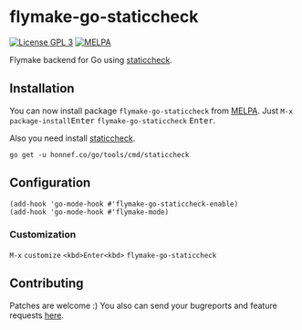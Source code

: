 # flymake-go-staticcheck

[![License GPL 3](https://img.shields.io/badge/license-GPL_3-green.svg)](http://www.gnu.org/licenses/gpl-3.0.txt)
[![MELPA](https://melpa.org/packages/flymake-go-staticcheck-badge.svg)](https://melpa.org/#/flymake-go-staticcheck)

Flymake backend for Go using [staticcheck](https://github.com/dominikh/go-tools/tree/master/cmd/staticcheck).

## Installation

You can now install package `flymake-go-staticcheck` from
[MELPA](https://melpa.org/#/getting-started). Just `M-x`
`package-install`<kbd>Enter</kbd> `flymake-go-staticcheck` <kbd>Enter</kbd>.

Also you need install [staticcheck](https://github.com/dominikh/go-tools/tree/master/cmd/staticcheck).

``` shell
go get -u honnef.co/go/tools/cmd/staticcheck
```

## Configuration

``` emacs-lisp
(add-hook 'go-mode-hook #'flymake-go-staticcheck-enable)
(add-hook 'go-mode-hook #'flymake-mode)
```

### Customization

`M-x` `customize` `<kbd>Enter<kbd>` `flymake-go-staticcheck` 

## Contributing

Patches are welcome :) You also can send your bugreports and feature
requests [here](https://github.com/s-kostyaev/flymake-go-staticcheck/issues/new).
